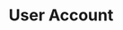 ---
redirect: "/docs/user-account/user-account.html"
title: "User Account"
order: 2
alwaysActive: true
---